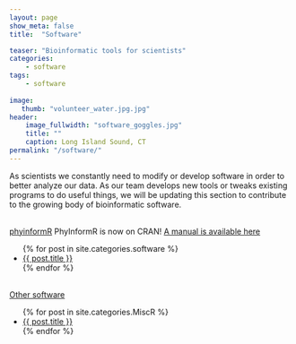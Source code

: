 ```yaml
---
layout: page
show_meta: false
title:  "Software"

teaser: "Bioinformatic tools for scientists"
categories:
    - software
tags:
    - software
    
image:
   thumb: "volunteer_water.jpg.jpg"
header:
    image_fullwidth: "software_goggles.jpg"
    title: ""
    caption: Long Island Sound, CT
permalink: "/software/"
---
```

As scientists we constantly need to modify or develop software in order to better analyze our data. As our team develops new tools or tweaks existing programs to do useful things, we will be updating this section to contribute to the growing body of bioinformatic software. 

<br><a href="/software/phyinformR/">phyinformR</a>
PhyInformR is now on CRAN! <a href="http://carolinafishes.github.io/images/PhyInformR.pdf"><en>A manual is available here</en></a>
<ul>
    {% for post in site.categories.software %}
    <li><a href="{{ site.url }}{{ post.url }}">{{ post.title }}</a></li>
    {% endfor %}
</ul>

<br><a href="/MiscR/">Other software</a>

<ul>
    {% for post in site.categories.MiscR %}
    <li><a href="{{ site.url }}{{ post.url }}">{{ post.title }}</a></li>
    {% endfor %}
</ul>
